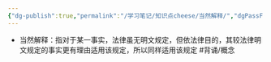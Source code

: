 ```yaml
---
{"dg-publish":true,"permalink":"/学习笔记/知识点cheese/当然解释/","dgPassFrontmatter":true}
---
```


- 当然解释：指对于某一事实，法律虽无明文规定，但依法律目的，其较法律明文规定的事实更有理由适用该规定，所以同样适用该规定 #背诵/概念 